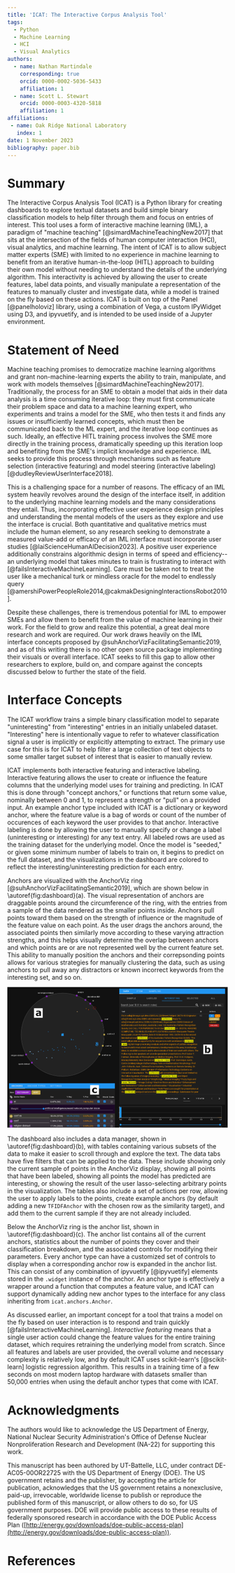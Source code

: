 ```yaml
---
title: 'ICAT: The Interactive Corpus Analysis Tool'
tags:
  - Python
  - Machine Learning
  - HCI
  - Visual Analytics
authors:
  - name: Nathan Martindale
    corresponding: true
    orcid: 0000-0002-5036-5433
    affiliation: 1
  - name: Scott L. Stewart
    orcid: 0000-0003-4320-5818
    affiliation: 1
affiliations:
 - name: Oak Ridge National Laboratory
   index: 1
date: 1 November 2023
bibliography: paper.bib
---
```


# Summary

The Interactive Corpus Analysis Tool (ICAT) is a Python library for creating dashboards to explore textual datasets and build simple binary classification models to help filter through them and focus on entries of interest. This tool uses a form of interactive machine learning (IML), a paradigm of "machine teaching" [@simardMachineTeachingNew2017] that sits at the intersection of the fields of human computer interaction (HCI), visual analytics, and machine learning. The intent of ICAT is to allow subject matter experts (SME) with limited to no experience in machine learning to benefit from an iterative human-in-the-loop (HITL) approach to building their own model without needing to understand the details of the underlying algorithm. This interactivity is achieved by allowing the user to create features, label data points, and visually manipulate a representation of the features to manually cluster and investigate data, while a model is trained on the fly based on these actions. ICAT is built on top of the Panel [@panelholoviz] library, using a combination of Vega, a custom IPyWidget using D3, and ipyvuetify, and is intended to be used inside of a Jupyter environment.

# Statement of Need

Machine teaching promises to democratize machine learning algorithms and grant non-machine-learning experts the ability to train, manipulate, and work with models themselves [@simardMachineTeachingNew2017]. Traditionally, the process for an SME to obtain a model that aids in their data analysis is a time consuming iterative loop: they must first communicate their problem space and data to a machine learning expert, who experiments and trains a model for the SME, who then tests it and finds any issues or insufficiently learned concepts, which must then be communicated back to the ML expert, and the iterative loop continues as such. Ideally, an effective HITL training process involves the SME more directly in the training process, dramatically speeding up this iteration loop and benefiting from the SME's implicit knowledge and experience. IML seeks to provide this process through mechanisms such as feature selection (interactive featuring) and model steering (interactive labeling) [@dudleyReviewUserInterface2018].

This is a challenging space for a number of reasons. The efficacy of an IML system heavily revolves around the design of the interface itself, in addition to the underlying machine learning models and the many considerations they entail. Thus, incorporating effective user experience design principles and understanding the mental models of the users as they explore and use the interface is crucial. Both quantitative and qualitative metrics must include the human element, so any research seeking to demonstrate a measured value-add or efficacy of an IML interface must incorporate user studies [@laiScienceHumanAIDecision2023]. A positive user experience additionally constrains algorithmic design in terms of speed and efficiency--an underlying model that takes minutes to train is frustrating to interact with [@failsInteractiveMachineLearning]. Care must be taken not to treat the user like a mechanical turk or mindless oracle for the model to endlessly query [@amershiPowerPeopleRole2014,@cakmakDesigningInteractionsRobot2010].

Despite these challenges, there is tremendous potential for IML to empower SMEs and allow them to benefit from the value of machine learning in their work. For the field to grow and realize this potential, a great deal more research and work are required. Our work draws heavily on the IML interface concepts proposed by @suhAnchorVizFacilitatingSemantic2019, and as of this writing there is no other open source package implementing their visuals or overall interface. ICAT seeks to fill this gap to allow other researchers to explore, build on, and compare against the concepts discussed below to further the state of the field.

# Interface Concepts

The ICAT workflow trains a simple binary classification model to separate "uninteresting" from "interesting" entries in an initially unlabeled dataset. "Interesting" here is intentionally vague to refer to whatever classification signal a user is implicitly or explicitly attempting to extract. The primary use case for this is for ICAT to help filter a large collection of text objects to some smaller target subset of interest that is easier to manually review.

ICAT implements both interactive featuring and interactive labeling. Interactive featuring allows the user to create or influence the feature columns that the underlying model uses for training and predicting. In ICAT this is done through "concept anchors," or functions that return some value, nominally between 0 and 1, to represent a strength or "pull" on a provided input. An example anchor type included with ICAT is a dictionary or keyword anchor, where the feature value is a bag of words or count of the number of occurences of each keyword the user provides to that anchor. Interactive labeling is done by allowing the user to manually specify or change a label (uninteresting or interesting) for any text entry. All labeled rows are used as the training dataset for the underlying model. Once the model is "seeded," or given some minimum number of labels to train on, it begins to predict on the full dataset, and the visualizations in the dashboard are colored to reflect the interesting/uninteresting prediction for each entry.

Anchors are visualized with the AnchorViz ring [@suhAnchorVizFacilitatingSemantic2019], which are shown below in \autoref{fig:dashboard}(a). The visual representation of anchors are draggable points around the circumference of the ring, with the entries from a sample of the data rendered as the smaller points inside. Anchors pull points toward them based on the strength of influence or the magnitude of the feature value on each point. As the user drags the anchors around, the associated points then similarly move according to these varying attraction strengths, and this helps visually determine the overlap between anchors and which points are or are not represented well by the current feature set. This ability to manually position the anchors and their correpsonding points allows for various strategies for manually clustering the data, such as using anchors to pull away any distractors or known incorrect keywords from the interesting set, and so on.

![An example of a rendered dashboard from ICAT. Throughout the dashboard, blue points and text indicate uninteresting, orange indicate interesting. (a) The AnchorViz ring. (b) The data manager, explorer, and labeling tool. (c) The anchor list/feature editing section.\label{fig:dashboard}](icat_labeled.png)

The dashboard also includes a data manager, shown in \autoref{fig:dashboard}(b), with tables containing various subsets of the data to make it easier to scroll through and explore the text. The data tabs have five filters that can be applied to the data. These include showing only the current sample of points in the AnchorViz display, showing all points that have been labeled, showing all points the model has predicted are interesting, or showing the result of the user lasso-selecting arbitrary points in the visualization. The tables also include a set of actions per row, allowing the user to apply labels to the points, create example anchors (by default adding a new ``TFIDFAnchor`` with the chosen row as the similarity target), and add them to the current sample if they are not already included.

Below the AnchorViz ring is the anchor list, shown in \autoref{fig:dashboard}(c). The anchor list contains all of the current anchors, statistics about the number of points they cover and their classification breakdown, and the associated controls for modifying their parameters. Every anchor type can have a customized set of controls to display when a corresponding anchor row is expanded in the anchor list. This can consist of any combination of ipyvuetify [@ipyvuetify] elements stored in the ``.widget`` instance of the anchor. An anchor type is effectively a wrapper around a function that computes a feature value, and ICAT can support dynamically adding new anchor types to the interface for any class inheriting from ``icat.anchors.Anchor``.

As discussed earlier, an important concept for a tool that trains a model on the fly based on user interaction is to respond and train quickly [@failsInteractiveMachineLearning]. _Interactive featuring_ means that a single user action could change the feature values for the entire training dataset, which requires retraining the underlying model from scratch. Since all features and labels are user provided, the overall volume and necessary complexity is relatively low, and by default ICAT uses scikit-learn's [@scikit-learn] logistic regression algorithm. This results in a training time of a few seconds on most modern laptop hardware with datasets smaller than 50,000 entries when using the default anchor types that come with ICAT.

# Acknowledgments

The authors would like to acknowledge the US Department of Energy, National Nuclear Security Administration's Office of Defense Nuclear Nonproliferation Research and Development (NA-22) for supporting this work.

This manuscript has been authored by UT-Battelle, LLC, under contract DE-AC05-00OR22725 with the US Department of Energy (DOE). The US government retains and the publisher, by accepting the article for publication, acknowledges that the US government retains a nonexclusive, paid-up, irrevocable, worldwide license to publish or reproduce the published form of this manuscript, or allow others to do so, for US government purposes. DOE will provide public access to these results of federally sponsored research in accordance with the DOE Public Access Plan ([http://energy.gov/downloads/doe-public-access-plan](http://energy.gov/downloads/doe-public-access-plan)).

# References
